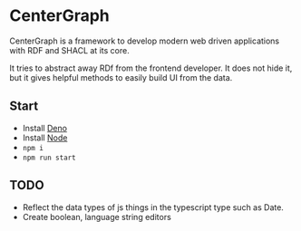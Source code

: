 # CenterGraph

CenterGraph is a framework to develop modern web driven applications with RDF and SHACL at its core.

It tries to abstract away RDf from the frontend developer. It does not hide it, but it gives helpful methods to easily build UI from the data.

## Start

- Install [Deno](https://docs.deno.com/runtime/manual/getting_started/installation)
- Install [Node](https://nodejs.org/)
- `npm i`
- `npm run start`

## TODO

- Reflect the data types of js things in the typescript type such as Date.
- Create boolean, language string editors
